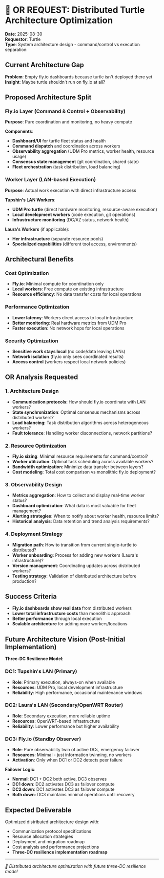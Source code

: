 # 🔬 OR REQUEST: Distributed Turtle Architecture Optimization

**Date**: 2025-08-30  
**Requestor**: Turtle  
**Type**: System architecture design - command/control vs execution separation

## Current Architecture Gap

**Problem**: Empty fly.io dashboards because turtle isn't deployed there yet  
**Insight**: Maybe turtle shouldn't run on fly.io at all?

## Proposed Architecture Split

### Fly.io Layer (Command & Control + Observability)
**Purpose**: Pure coordination and monitoring, no heavy compute

**Components**:
- **Dashboard/UI** for turtle fleet status and health
- **Command dispatch** and coordination across workers
- **Observability aggregation** (UDM Pro metrics, worker health, resource usage)
- **Consensus state management** (git coordination, shared state)
- **Fleet orchestration** (task distribution, load balancing)

### Worker Layer (LAN-based Execution)
**Purpose**: Actual work execution with direct infrastructure access

**Tupshin's LAN Workers**:
- **UDM Pro turtle** (direct hardware monitoring, resource-aware execution)
- **Local development workers** (code execution, git operations)
- **Infrastructure monitoring** (DC/AZ status, network health)

**Laura's Workers** (if applicable):
- **Her infrastructure** (separate resource pools)
- **Specialized capabilities** (different tool access, environments)

## Architectural Benefits

### Cost Optimization
- **Fly.io**: Minimal compute for coordination only
- **Local workers**: Free compute on existing infrastructure
- **Resource efficiency**: No data transfer costs for local operations

### Performance Optimization  
- **Lower latency**: Workers direct access to local infrastructure
- **Better monitoring**: Real hardware metrics from UDM Pro
- **Faster execution**: No network hops for local operations

### Security Optimization
- **Sensitive work stays local** (no code/data leaving LANs)
- **Network isolation** (fly.io only sees coordinated results)
- **Access control** (workers respect local network policies)

## OR Analysis Requested

### 1. Architecture Design
- **Communication protocols**: How should fly.io coordinate with LAN workers?
- **State synchronization**: Optimal consensus mechanisms across distributed workers?
- **Load balancing**: Task distribution algorithms across heterogeneous workers?
- **Fault tolerance**: Handling worker disconnections, network partitions?

### 2. Resource Optimization
- **Fly.io sizing**: Minimal resource requirements for command/control?
- **Worker utilization**: Optimal task scheduling across available workers?
- **Bandwidth optimization**: Minimize data transfer between layers?
- **Cost modeling**: Total cost comparison vs monolithic fly.io deployment?

### 3. Observability Design  
- **Metrics aggregation**: How to collect and display real-time worker status?
- **Dashboard optimization**: What data is most valuable for fleet management?
- **Alerting strategies**: When to notify about worker health, resource limits?
- **Historical analysis**: Data retention and trend analysis requirements?

### 4. Deployment Strategy
- **Migration path**: How to transition from current single-turtle to distributed?
- **Worker onboarding**: Process for adding new workers (Laura's infrastructure)?
- **Version management**: Coordinating updates across distributed workers?
- **Testing strategy**: Validation of distributed architecture before production?

## Success Criteria

- **Fly.io dashboards show real data** from distributed workers
- **Lower total infrastructure costs** than monolithic approach
- **Better performance** through local execution
- **Scalable architecture** for adding more workers/locations

## Future Architecture Vision (Post-Initial Implementation)

**Three-DC Resilience Model**:

### DC1: Tupshin's LAN (Primary)
- **Role**: Primary execution, always-on when available
- **Resources**: UDM Pro, local development infrastructure
- **Reliability**: High performance, occasional maintenance windows

### DC2: Laura's LAN (Secondary/OpenWRT Router) 
- **Role**: Secondary execution, more reliable uptime
- **Resources**: OpenWRT-based infrastructure
- **Reliability**: Lower performance but higher availability

### DC3: Fly.io (Standby Observer)
- **Role**: Pure observability twin of active DCs, emergency failover
- **Resources**: Minimal - just information twinning, no workers
- **Activation**: Only when DC1 or DC2 detects peer failure

**Failover Logic**:
- **Normal**: DC1 + DC2 both active, DC3 observes
- **DC1 down**: DC2 activates DC3 as failover compute
- **DC2 down**: DC1 activates DC3 as failover compute  
- **Both down**: DC3 maintains minimal operations until recovery

## Expected Deliverable

Optimized distributed architecture design with:
- Communication protocol specifications
- Resource allocation strategies  
- Deployment and migration roadmap
- Cost analysis and performance projections
- **Three-DC resilience implementation roadmap**

---
*🐢 Distributed architecture optimization with future three-DC resilience model*
